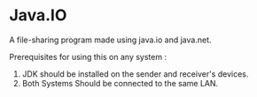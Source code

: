 # Java.IO
A file-sharing program made using java.io and java.net. 

Prerequisites for using this on any system : 
1. JDK should be installed on the sender and receiver's devices.
2. Both Systems Should be connected to the same LAN. 
